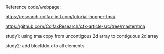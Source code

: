 Reference code/webpage:

https://research.colfax-intl.com/tutorial-hopper-tma/

https://github.com/ColfaxResearch/cfx-article-src/tree/master/tma

study1: using tma copy from uncontigous 2d array to contiguous 2d array

study2: add blockIdx.x to all elements